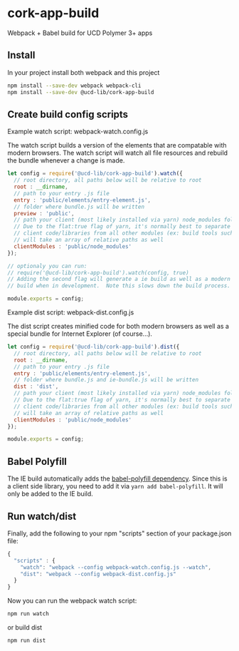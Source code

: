 # cork-app-build
Webpack + Babel build for UCD Polymer 3+ apps

## Install

In your project install both webpack and this project

```bash
npm install --save-dev webpack webpack-cli
npm install --save-dev @ucd-lib/cork-app-build
```

## Create build config scripts

Example watch script: webpack-watch.config.js

The watch script builds a version of the elements that are compatable with modern
browsers.  The watch script will watch all file resources and rebuild the bundle
whenever a change is made.

```js
let config = require('@ucd-lib/cork-app-build').watch({
  // root directory, all paths below will be relative to root
  root : __dirname,
  // path to your entry .js file
  entry : 'public/elements/entry-element.js',
  // folder where bundle.js will be written
  preview : 'public',
  // path your client (most likely installed via yarn) node_modules folder.
  // Due to the flat:true flag of yarn, it's normally best to separate 
  // client code/libraries from all other modules (ex: build tools such as this).
  // will take an array of relative paths as well
  clientModules : 'public/node_modules'
});

// optionaly you can run:
// require('@ucd-lib/cork-app-build').watch(config, true)
// Adding the second flag will generate a ie build as well as a modern
// build when in development.  Note this slows down the build process.

module.exports = config;
```

Example dist script: webpack-dist.config.js

The dist script creates minified code for both modern browsers as well as 
a special bundle for Internet Explorer (of course...).

```js
let config = require('@ucd-lib/cork-app-build').dist({
  // root directory, all paths below will be relative to root
  root : __dirname,
  // path to your entry .js file
  entry : 'public/elements/entry-element.js',
  // folder where bundle.js and ie-bundle.js will be written
  dist : 'dist',
  // path your client (most likely installed via yarn) node_modules folder.
  // Due to the flat:true flag of yarn, it's normally best to separate 
  // client code/libraries from all other modules (ex: build tools such as this).
  // will take an array of relative paths as well
  clientModules : 'public/node_modules'
});

module.exports = config;
```

## Babel Polyfill

The IE build automatically adds the [babel-polyfill dependency](https://babeljs.io/docs/usage/polyfill/).  Since this is a client side library, you need to add it via `yarn add babel-polyfill`.  It will only be added to the IE build.  

## Run watch/dist

Finally, add the following to your npm "scripts" section of your package.json file:

```js
{
  "scripts" : {
    "watch": "webpack --config webpack-watch.config.js --watch",
    "dist": "webpack --config webpack-dist.config.js"
  }
}
```

Now you can run the webpack watch script:

```bash
npm run watch
```

or build dist

```bash
npm run dist
```